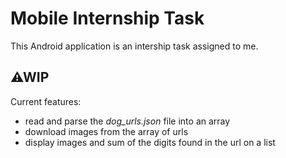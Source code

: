 # Mobile Internship Task

This Android application is an intership task assigned to me.

## **⚠WIP**

Current features:
- read and parse the *dog_urls.json* file into an array
- download images from the array of urls
- display images and sum of the digits found in the url on a list

